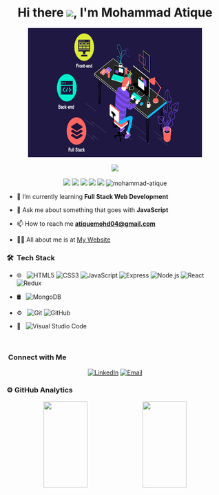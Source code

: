 <h1 align="center">Hi there <img src="https://raw.githubusercontent.com/MartinHeinz/MartinHeinz/master/wave.gif" width="30px">, I'm Mohammad Atique</h1>

<p align= "center">
<img src="coding.gif" width="80%" height="300px"/>
 </p>

<p align="center">
  <img src="https://readme-typing-svg.herokuapp.com/?lines=Full+Stack+Web+Developer&font=Fira%20Code&center=true&width=380&height=50">
</p>

<p align= "center">
<img src="https://img.shields.io/badge/M-MongoDB-brightgreen"/>
<img src="https://img.shields.io/badge/E-Express-black"/>
<img src="https://img.shields.io/badge/R-React-skyblue"/>
<img src="https://img.shields.io/badge/N-Node-green"/>
<img src="https://img.shields.io/badge/JS-JavaScript-yellow"/>
<img src="https://komarev.com/ghpvc/?username=mohammad-atique&label=Profile%20views&color=0e75b6&style=flat" alt="mohammad-atique" />
</p>
<!-- <p align="left"> <img src="https://komarev.com/ghpvc/?username=mohammad-atique&label=Profile%20views&color=0e75b6&style=flat" alt="mohammad-atique" /> </p> -->


- 🌱 I’m currently learning **Full Stack Web Development**

- 💬 Ask me about something that goes with **JavaScript**

- 📫 How to reach me **atiquemohd04@gmail.com**

- 👨‍💻 All about me is at [My Website](https://)


<h3> 🛠 &nbsp;Tech Stack</h3>

- 🌐 &nbsp;
  ![HTML5](https://img.shields.io/badge/-HTML5-333333?style=flat&logo=HTML5)
  ![CSS3](https://img.shields.io/badge/-CSS-333333?style=flat&logo=CSS3&logoColor=1572B6)
  ![JavaScript](https://img.shields.io/badge/-JavaScript-333333?style=flat&logo=javascript)
  ![Express](https://img.shields.io/badge/-Express.js-333333?style=flat&logo=EXPRESS&logoColor=563D7C)
  ![Node.js](https://img.shields.io/badge/-Node.js-333333?style=flat&logo=node.js)
  ![React](https://img.shields.io/badge/-React-333333?style=flat&logo=react)
  ![Redux](https://img.shields.io/badge/-Redux-236799?style=flat&logo=redux)

- 🛢 &nbsp;
   ![MongoDB](https://img.shields.io/badge/-MongoDB-333333?style=flat&logo=mongodb)
  
- ⚙️ &nbsp;
  ![Git](https://img.shields.io/badge/-Git-333333?style=flat&logo=git)
  ![GitHub](https://img.shields.io/badge/-GitHub-333333?style=flat&logo=github)
- 🔧 &nbsp;
  ![Visual Studio Code](https://img.shields.io/badge/-Visual%20Studio%20Code-333333?style=flat&logo=visual-studio-code&logoColor=007ACC)
<br/>

<h3>&nbsp;Connect with Me </h3>
<p align="center">
<a href="https://www.linkedin.com/in/mohammad-atique/" target="_blank"><img alt="LinkedIn" src="https://img.shields.io/badge/LinkedIn-Mohammad%20Atique-blue?style=flat-square&logo=linkedin"></a>
<a href="mailto:atiquemohd04@gmail.com" target="_blank"><img alt="Email" src="https://img.shields.io/badge/Gmail-Mohammad%20Atique-blue?style=flat-square&logo=gmail"></a>
</p>

<h3>⚙️ GitHub Analytics</h3>

<p align="center"> 
        <img height= "200px" width ="45%" src="https://github-readme-stats.vercel.app/api?username=mohammad-atique&theme=react&show_icons=true&include_all_commits=true" />
        <img height= "200px" width ="45%" src="https://github-readme-stats.vercel.app/api/top-langs/?username=mohammad-atique&theme=react&layout=compact" />
 </p>